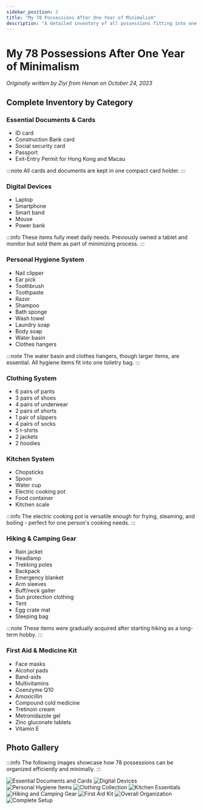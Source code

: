 ```yaml
---
sidebar_position: 3
title: "My 78 Possessions After One Year of Minimalism"
description: "A detailed inventory of all possessions fitting into one backpack after a year of minimalist living"
---
```


# My 78 Possessions After One Year of Minimalism

*Originally written by Ziyi from Henan on October 24, 2023*

## Complete Inventory by Category

### Essential Documents & Cards
- ID card
- Construction Bank card
- Social security card
- Passport
- Exit-Entry Permit for Hong Kong and Macau

:::note
All cards and documents are kept in one compact card holder.
:::

### Digital Devices
- Laptop
- Smartphone
- Smart band
- Mouse
- Power bank

:::info
These items fully meet daily needs. Previously owned a tablet and monitor but sold them as part of minimizing process.
:::

### Personal Hygiene System
- Nail clipper
- Ear pick
- Toothbrush
- Toothpaste
- Razor
- Shampoo
- Bath sponge
- Wash towel
- Laundry soap
- Body soap
- Water basin
- Clothes hangers

:::note
The water basin and clothes hangers, though larger items, are essential. All hygiene items fit into one toiletry bag.
:::

### Clothing System
- 6 pairs of pants
- 3 pairs of shoes
- 4 pairs of underwear
- 2 pairs of shorts
- 1 pair of slippers
- 4 pairs of socks
- 5 t-shirts
- 2 jackets
- 2 hoodies

### Kitchen System
- Chopsticks
- Spoon
- Water cup
- Electric cooking pot
- Food container
- Kitchen scale

:::info
The electric cooking pot is versatile enough for frying, steaming, and boiling - perfect for one person's cooking needs.
:::

### Hiking & Camping Gear
- Rain jacket
- Headlamp
- Trekking poles
- Backpack
- Emergency blanket
- Arm sleeves
- Buff/neck gaiter
- Sun protection clothing
- Tent
- Egg crate mat
- Sleeping bag

:::note
These items were gradually acquired after starting hiking as a long-term hobby.
:::

### First Aid & Medicine Kit
- Face masks
- Alcohol pads
- Band-aids
- Multivitamins
- Coenzyme Q10
- Amoxicillin
- Compound cold medicine
- Tretinoin cream
- Metronidazole gel
- Zinc gluconate tablets
- Vitamin E

## Photo Gallery

:::info
The following images showcase how 78 possessions can be organized efficiently and minimally.
:::

![Essential Documents and Cards](./img/78-possessions/image_1.jpg)
![Digital Devices](./img/78-possessions/image_2.jpg)
![Personal Hygiene Items](./img/78-possessions/image_3.jpg)
![Clothing Collection](./img/78-possessions/image_4.jpg)
![Kitchen Essentials](./img/78-possessions/image_5.jpg)
![Hiking and Camping Gear](./img/78-possessions/image_6.jpg)
![First Aid Kit](./img/78-possessions/image_7.jpg)
![Overall Organization](./img/78-possessions/image_8.jpg)
![Complete Setup](./img/78-possessions/image_9.jpg)
